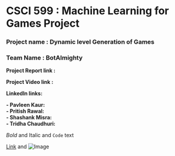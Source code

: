 # CSCI 599 : Machine Learning for Games Project 

### Project name : Dynamic level Generation of Games
### Team Name : BotAlmighty

<b>Project Report link : </b>

<b>Project Video link : </b>

<b> LinkedIn links: </b>

<b>- Pavleen Kaur: </b> <br>
<b>- Pritish Rawal: </b><br>
<b>- Shashank Misra: </b><br>
<b>- Tridha Chaudhuri: </b><br>





*Bold* and Italic and `Code` text

[Link](url) and ![Image](src)

